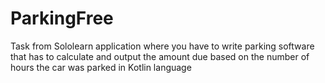 # ParkingFree
Task from Sololearn application where you have to write parking software that has to calculate and output the amount due based on the number of hours the car was parked in Kotlin language

